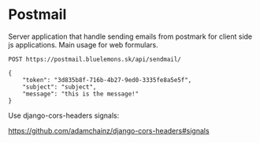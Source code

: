 # Postmail

Server application that handle sending emails from postmark for client side js applications.
Main usage for web formulars.

`POST https://postmail.bluelemons.sk/api/sendmail/`
```
{
	"token": "3d835b8f-716b-4b27-9ed0-3335fe8a5e5f",
	"subject": "subject",
	"message": "this is the message!"
}
```


Use django-cors-headers signals:

https://github.com/adamchainz/django-cors-headers#signals